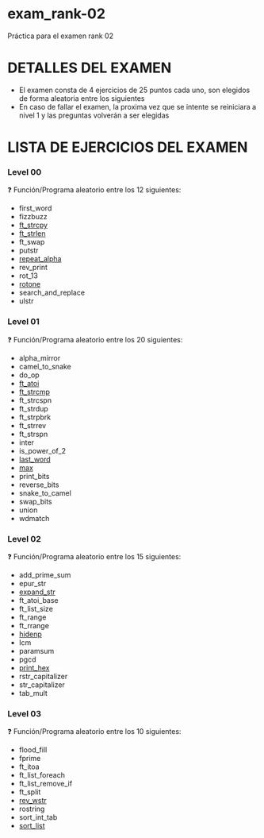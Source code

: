 # exam_rank-02
Práctica para el examen rank 02

# DETALLES DEL EXAMEN

- El examen consta de 4 ejercicios de 25 puntos cada uno, son elegidos de forma aleatoria entre los siguientes
- En caso de fallar el examen, la proxima vez que se intente se reiniciara a nivel 1 y las preguntas volverán a ser elegidas

# LISTA DE EJERCICIOS DEL EXAMEN
 
### Level 00
:question: Función/Programa aleatorio entre los 12 siguientes:

  - first_word
  - fizzbuzz
  - <a href="https://github.com/ealgar-c/exam_rank-02/tree/main/level00/ft_strcpy"> ft_strcpy</a>
  - <a href="https://github.com/ealgar-c/exam_rank-02/tree/main/level00/ft_strlen"> ft_strlen</a>
  - ft_swap
  - putstr
  - <a href="https://github.com/ealgar-c/exam_rank-02/tree/main/level00/repeat_alpha"> repeat_alpha</a>
  - rev_print
  - rot_13
  - <a href="https://github.com/ealgar-c/exam_rank-02/tree/main/level00/rotone"> rotone</a>
  - search_and_replace
  - ulstr

### Level 01
:question: Función/Programa aleatorio entre los 20 siguientes:

  - alpha_mirror
  - camel_to_snake
  - do_op
  - <a href="https://github.com/ealgar-c/exam_rank-02/tree/main/level01/ft_atoi"> ft_atoi</a>
  - <a href="https://github.com/ealgar-c/exam_rank-02/tree/main/level01/ft_strcmp"> ft_strcmp</a>
  - ft_strcspn
  - ft_strdup
  - ft_strpbrk
  - ft_strrev
  - ft_strspn
  - inter
  - is_power_of_2
  - <a href="https://github.com/ealgar-c/exam_rank-02/tree/main/level01/last_word"> last_word</a>
  - <a href="https://github.com/ealgar-c/exam_rank-02/tree/main/level01/max"> max</a>
  - print_bits
  - reverse_bits
  - snake_to_camel
  - swap_bits
  - union
  - wdmatch 

### Level 02
:question: Función/Programa aleatorio entre los 15 siguientes:

  - add_prime_sum
  - epur_str
  - <a href="https://github.com/ealgar-c/exam_rank-02/tree/main/level02/expand_str"> expand_str</a>
  - ft_atoi_base
  - ft_list_size
  - ft_range
  - ft_rrange
  - <a href="https://github.com/ealgar-c/exam_rank-02/tree/main/level02/hidenp"> hidenp</a>
  - lcm
  - paramsum
  - pgcd
  - <a href="https://github.com/ealgar-c/exam_rank-02/tree/main/level02/print_hex"> print_hex</a>
  - rstr_capitalizer
  - str_capitalizer
  - tab_mult 

### Level 03
:question: Función/Programa aleatorio entre los 10 siguientes:

  - flood_fill
  - fprime
  - ft_itoa
  - ft_list_foreach
  - ft_list_remove_if
  - ft_split
  - <a href="https://github.com/ealgar-c/exam_rank-02/tree/main/level03/rev_wstr"> rev_wstr</a>
  - rostring
  - sort_int_tab
  - <a href="https://github.com/ealgar-c/exam_rank-02/tree/main/level03/sort_list"> sort_list</a>

